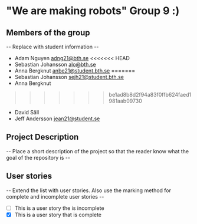 # "We are making robots" Group 9 :)

## Members of the group
-- Replace with student information --
* Adam Nguyen adng21@bth.se
<<<<<<< HEAD
* Sebastian Johansson alo@bth.se
* Anna Bergknut anbe21@student.bth.se
=======
* Sebastian Johansson sejh21@student.bth.se
* Anna Bergknut
>>>>>>> be1ad8b8d2f94a83f0ffb624faed1981aab09730
* David Säll
* Jeff Andersson jean21@student.se

## Project Description
-- Place a short description of the project so that the reader know what the goal of the repository is --

## User stories
-- Extend the list with user stories. Also use the marking method for complete and incomplete user stories --

- [ ] This is a user story the is incomplete 
- [X] This is a user story that is complete
